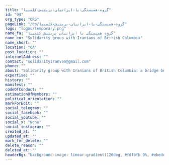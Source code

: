 ```yaml
---
title: "گروه-همبستگی-با-ایرانیان-بریتیش-کلمبیا"
id: "94"
org_type: "ORG"
pageLink: "/op/گروه-همبستگی-با-ایرانیان-بریتیش-کلمبیا"
logo: "logos/temporary.png"
name_fa: "گروه همبستگی با ایرانیان بریتیش کلمبیا"
name_en: "Solidarity group with Iranians of British Columbia"
name_short: ""
location: "CA"
post_location: ""
internetAddress: ""
contact: "solidarityiranvan@gmail.com"
phone: ""
about: "Solidarity group with Iranians of British Columbia: a bridge between Iran and CanadaBritish Columbia Iranian Solidarity Group, like many similar groups around the world, was formed with the aim of creating a stronger bond between Iranians living in British Columbia and preserving Iranian cultural identity. By holding various cultural, social and political events, these groups try to unite the resident Iranian community and also create a bridge between Iranian culture and Canadian society."
expertise: ""
history: ""
manifest: ""
codeOfConduct: ""
estimationOfMembers: ""
political_orientation: ""
markForEdit: ""
social_telegram: ""
social_facebook: ""
social_youtube: ""
social_x: "None"
social_instagram: ""
created_at: ""
updated_at: ""
mark_for_delete: ""
delete_reason: ""
deleted_at: ""
headerBg: "background-image: linear-gradient(120deg, #fdfbfb 0%, #ebedee 100%);"
---
```


